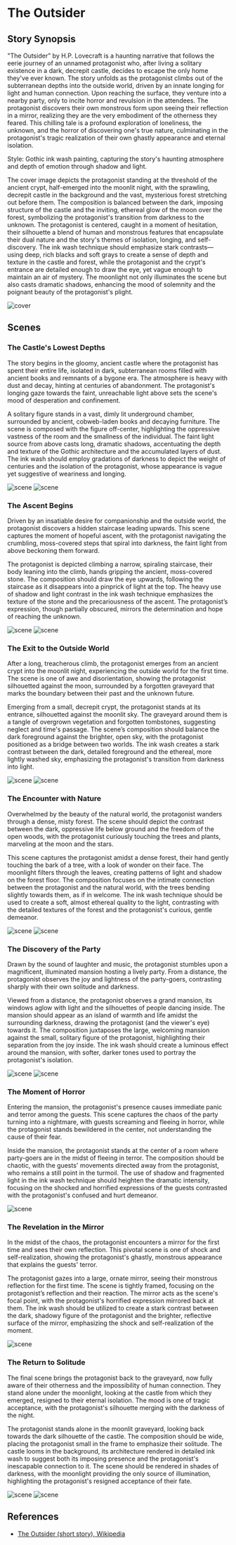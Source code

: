 # The Outsider

## Story Synopsis

"The Outsider" by H.P. Lovecraft is a haunting narrative that follows the eerie journey of an unnamed protagonist who, after living a solitary existence in a dark, decrepit castle, decides to escape the only home they've ever known. The story unfolds as the protagonist climbs out of the subterranean depths into the outside world, driven by an innate longing for light and human connection. Upon reaching the surface, they venture into a nearby party, only to incite horror and revulsion in the attendees. The protagonist discovers their own monstrous form upon seeing their reflection in a mirror, realizing they are the very embodiment of the otherness they feared. This chilling tale is a profound exploration of loneliness, the unknown, and the horror of discovering one's true nature, culminating in the protagonist's tragic realization of their own ghastly appearance and eternal isolation.

Style: Gothic ink wash painting, capturing the story's haunting atmosphere and depth of emotion through shadow and light.

The cover image depicts the protagonist standing at the threshold of the ancient crypt, half-emerged into the moonlit night, with the sprawling, decrepit castle in the background and the vast, mysterious forest stretching out before them. The composition is balanced between the dark, imposing structure of the castle and the inviting, ethereal glow of the moon over the forest, symbolizing the protagonist's transition from darkness to the unknown. The protagonist is centered, caught in a moment of hesitation, their silhouette a blend of human and monstrous features that encapsulate their dual nature and the story's themes of isolation, longing, and self-discovery. The ink wash technique should emphasize stark contrasts—using deep, rich blacks and soft grays to create a sense of depth and texture in the castle and forest, while the protagonist and the crypt's entrance are detailed enough to draw the eye, yet vague enough to maintain an air of mystery. The moonlight not only illuminates the scene but also casts dramatic shadows, enhancing the mood of solemnity and the poignant beauty of the protagonist's plight.

![cover](cover1a.webp)

## Scenes

### The Castle's Lowest Depths

The story begins in the gloomy, ancient castle where the protagonist has spent their entire life, isolated in dark, subterranean rooms filled with ancient books and remnants of a bygone era. The atmosphere is heavy with dust and decay, hinting at centuries of abandonment. The protagonist's longing gaze towards the faint, unreachable light above sets the scene's mood of desperation and confinement.

A solitary figure stands in a vast, dimly lit underground chamber, surrounded by ancient, cobweb-laden books and decaying furniture. The scene is composed with the figure off-center, highlighting the oppressive vastness of the room and the smallness of the individual. The faint light source from above casts long, dramatic shadows, accentuating the depth and texture of the Gothic architecture and the accumulated layers of dust. The ink wash should employ gradations of darkness to depict the weight of centuries and the isolation of the protagonist, whose appearance is vague yet suggestive of weariness and longing.

![scene](scene1a.webp)
![scene](scene1b.webp)

### The Ascent Begins

Driven by an insatiable desire for companionship and the outside world, the protagonist discovers a hidden staircase leading upwards. This scene captures the moment of hopeful ascent, with the protagonist navigating the crumbling, moss-covered steps that spiral into darkness, the faint light from above beckoning them forward.

The protagonist is depicted climbing a narrow, spiraling staircase, their body leaning into the climb, hands gripping the ancient, moss-covered stone. The composition should draw the eye upwards, following the staircase as it disappears into a pinprick of light at the top. The heavy use of shadow and light contrast in the ink wash technique emphasizes the texture of the stone and the precariousness of the ascent. The protagonist’s expression, though partially obscured, mirrors the determination and hope of reaching the unknown.

![scene](scene2a.webp)
![scene](scene2b.webp)

### The Exit to the Outside World

After a long, treacherous climb, the protagonist emerges from an ancient crypt into the moonlit night, experiencing the outside world for the first time. The scene is one of awe and disorientation, showing the protagonist silhouetted against the moon, surrounded by a forgotten graveyard that marks the boundary between their past and the unknown future.

Emerging from a small, decrepit crypt, the protagonist stands at its entrance, silhouetted against the moonlit sky. The graveyard around them is a tangle of overgrown vegetation and forgotten tombstones, suggesting neglect and time's passage. The scene’s composition should balance the dark foreground against the brighter, open sky, with the protagonist positioned as a bridge between two worlds. The ink wash creates a stark contrast between the dark, detailed foreground and the ethereal, more lightly washed sky, emphasizing the protagonist's transition from darkness into light.

![scene](scene3a.webp)
![scene](scene3b.webp)

### The Encounter with Nature

Overwhelmed by the beauty of the natural world, the protagonist wanders through a dense, misty forest. The scene should depict the contrast between the dark, oppressive life below ground and the freedom of the open woods, with the protagonist curiously touching the trees and plants, marveling at the moon and the stars.

This scene captures the protagonist amidst a dense forest, their hand gently touching the bark of a tree, with a look of wonder on their face. The moonlight filters through the leaves, creating patterns of light and shadow on the forest floor. The composition focuses on the intimate connection between the protagonist and the natural world, with the trees bending slightly towards them, as if in welcome. The ink wash technique should be used to create a soft, almost ethereal quality to the light, contrasting with the detailed textures of the forest and the protagonist's curious, gentle demeanor.

![scene](scene4a.webp)
![scene](scene4b.webp)

### The Discovery of the Party

Drawn by the sound of laughter and music, the protagonist stumbles upon a magnificent, illuminated mansion hosting a lively party. From a distance, the protagonist observes the joy and lightness of the party-goers, contrasting sharply with their own solitude and darkness.

Viewed from a distance, the protagonist observes a grand mansion, its windows aglow with light and the silhouettes of people dancing inside. The mansion should appear as an island of warmth and life amidst the surrounding darkness, drawing the protagonist (and the viewer's eye) towards it. The composition juxtaposes the large, welcoming mansion against the small, solitary figure of the protagonist, highlighting their separation from the joy inside. The ink wash should create a luminous effect around the mansion, with softer, darker tones used to portray the protagonist's isolation.

![scene](scene5a.webp)
![scene](scene5b.webp)

### The Moment of Horror

Entering the mansion, the protagonist's presence causes immediate panic and terror among the guests. This scene captures the chaos of the party turning into a nightmare, with guests screaming and fleeing in horror, while the protagonist stands bewildered in the center, not understanding the cause of their fear.

Inside the mansion, the protagonist stands at the center of a room where party-goers are in the midst of fleeing in terror. The composition should be chaotic, with the guests' movements directed away from the protagonist, who remains a still point in the turmoil. The use of shadow and fragmented light in the ink wash technique should heighten the dramatic intensity, focusing on the shocked and horrified expressions of the guests contrasted with the protagonist's confused and hurt demeanor.

![scene](scene6a.webp)


### The Revelation in the Mirror

In the midst of the chaos, the protagonist encounters a mirror for the first time and sees their own reflection. This pivotal scene is one of shock and self-realization, showing the protagonist's ghastly, monstrous appearance that explains the guests' terror.

The protagonist gazes into a large, ornate mirror, seeing their monstrous reflection for the first time. The scene is tightly framed, focusing on the protagonist’s reflection and their reaction. The mirror acts as the scene's focal point, with the protagonist's horrified expression mirrored back at them. The ink wash should be utilized to create a stark contrast between the dark, shadowy figure of the protagonist and the brighter, reflective surface of the mirror, emphasizing the shock and self-realization of the moment.

![scene](scene7a.webp)

### The Return to Solitude

The final scene brings the protagonist back to the graveyard, now fully aware of their otherness and the impossibility of human connection. They stand alone under the moonlight, looking at the castle from which they emerged, resigned to their eternal isolation. The mood is one of tragic acceptance, with the protagonist's silhouette merging with the darkness of the night.

The protagonist stands alone in the moonlit graveyard, looking back towards the dark silhouette of the castle. The composition should be wide, placing the protagonist small in the frame to emphasize their solitude. The castle looms in the background, its architecture rendered in detailed ink wash to suggest both its imposing presence and the protagonist's inescapable connection to it. The scene should be rendered in shades of darkness, with the moonlight providing the only source of illumination, highlighting the protagonist's resigned acceptance of their fate.

![scene](scene8a.webp)
![scene](scene8b.webp)

## References

* [The Outsider (short story), Wikipedia](https://en.wikipedia.org/wiki/The_Outsider_(short_story))


